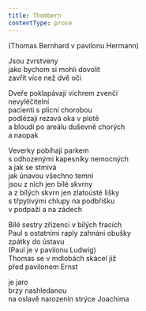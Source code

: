 ```yaml
---
title: Thombern
contentType: prose
---
```


<section>

(Thomas Bernhard v pavilonu Hermann)

Jsou zvrstveny  
jako bychom si mohli dovolit  
zavřít více než dvě oči

Dveře poklapávají vichrem zvenčí  
nevyléčitelní  
pacienti s plicní chorobou  
podlézají rezavá oka v plotě  
a bloudí po areálu duševně chorých  
a naopak

Veverky pobíhají parkem  
s odhozenými kapesníky nemocných  
a jak se stmívá  
jak únavou všechno temní  
jsou z nich jen bílé skvrny  
a z bílých skvrn jen zlatoústé lišky  
s třpytivými chlupy na podbřišku  
v podpaží a na zádech

Bílé sestry zřízenci v bílých fracích  
Paul s ostatními raply zahnáni obušky  
zpátky do ústavu  
(Paul je v pavilonu Ludwig)  
Thomas se v mdlobách skácel již  
před pavilonem Ernst

je jaro  
brzy nashledanou  
na oslavě narozenin strýce Joachima

</section>
